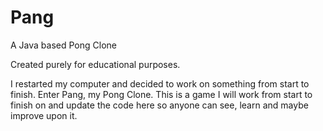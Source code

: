 # Pang
A Java based Pong Clone

Created purely for educational purposes.

I restarted my computer and decided to work on something from start to finish.
Enter Pang, my Pong Clone. This is a game I will work from start to finish on
and update the code here so anyone can see, learn and maybe improve upon it.
